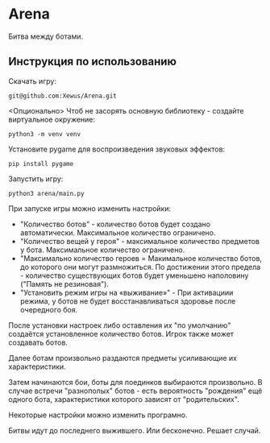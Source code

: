 # Arena

Битва между ботами.

## Инструкция по использованию
Скачать игру:
```
git@github.com:Xewus/Arena.git
```
<Опционально>
Чтоб не засорять основную библиотеку - создайте виртуальное окружение:
```
python3 -m venv venv
```
Установите pygame для воспроизведения звуковых эффектов:
```
pip install pygame
```
Запустить игру:
```
python3 arena/main.py
```


При запуске игры можно изменить настройки:
- "Количество ботов" - количество ботов будет создано автоматически. Максимальное количество ограничено.
- "Количество вещей у героя" - максимальное количество предметов у бота. Максимальное количество ограничено.
- "Максимально количество героев = Макимальное количество ботов, до которого они могут размножиться.
    По достижении этого предела - количество существующих ботов будет уменьшено наполовину ("Память не резиновая").
 - "Установить режим игры на «выживание»" - При активациии режима, у ботов не будет восстанавливаться здоровье после очередного боя.
 
После установки настроек либо оставления их "по умолчанию" создаётся установленное количество ботов.
Игрок также может создавать ботов.

Далее ботам произвольно раздаются предметы усиливающие их характеристики.

Затем начинаются бои, боты для поединков выбираются произвольно. В случае встречи "разнополых" ботов - есть вероятность "рождения" ещё одного бота, характеристики которого зависят от "родительских". 

Некоторые настройки можно изменить програмно.

Битвы идут до последнего выжившего. Или бесконечно. Решает случай.

